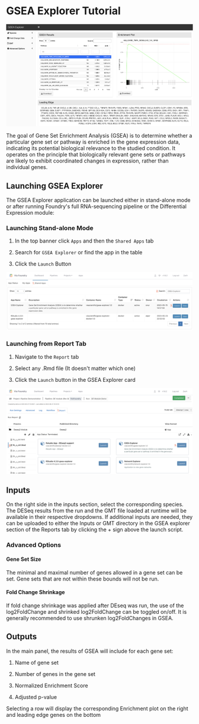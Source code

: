 # GSEA Explorer Tutorial

![image](../images/gsea_explorer.png)

The goal of Gene Set Enrichment Analysis (GSEA) is to determine whether a particular gene set or pathway is enriched in the gene expression data, indicating its potential biological relevance to the studied condition. It operates on the principle that biologically relevant gene sets or pathways are likely to exhibit coordinated changes in expression, rather than individual genes.

## Launching GSEA Explorer

The GSEA Explorer application can be launched either in stand-alone mode or after running Foundry's full RNA-sequencing pipeline or the Differential Expression module:

### Launching Stand-alone Mode

1. In the top banner click `Apps` and then the `Shared Apps` tab

2. Search for `GSEA Explorer` or find the app in the table

3. Click the `Launch` Button

![image](../images/gsea_explorer_launch_stand_alone.png)

### Launching from Report Tab

1. Navigate to the `Report` tab

2. Select any .Rmd file (It doesn't matter which one)

3. Click the `Launch` button in the GSEA Explorer card

![image](../images/gsea_explorer_launch_report_tab.png)

## Inputs

On the right side in the inputs section, select the corresponding species. The DESeq results from the run and the GMT file loaded at runtime will be available in their respective dropdowns. If additional inputs are needed, they can be uploaded to either the Inputs or GMT directory in the GSEA explorer section of the Reports tab by clicking the + sign above the launch script.

### Advanced Options

#### Gene Set Size

The minimal and maximal number of genes allowed in a gene set can be set. Gene sets that are not within these bounds will not be run.

#### Fold Change Shrinkage

If fold change shrinkage was applied after DEseq was run, the use of the log2FoldChange and shrinked log2FoldChange can be toggled on/off. It is generally recommended to use shrunken log2FoldChanges in GSEA.

## Outputs

In the main panel, the results of GSEA will include for each gene set:

1. Name of gene set

2. Number of genes in the gene set

3. Normalized Enrichment Score

4. Adjusted p-value

Selecting a row will display the corresponding Enrichment plot on the right and leading edge genes on the bottom
